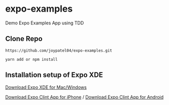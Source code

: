 # expo-examples
Demo Expo Examples App using TDD

Clone Repo
------------
`https://github.com/joypatel04/expo-examples.git`

`yarn add or npm install`

Installation setup of Expo XDE 
------------------------------

[Download Expo XDE for Mac/Windows](https://docs.expo.io/versions/v15.0.0/introduction/installation.html)

[Download Expo Clint App for iPhone](https://itunes.apple.com/us/app/expo-client/id982107779?mt=8) / [Download Expo Clint App for Android](https://play.google.com/store/apps/details?id=host.exp.exponent&hl=en)


